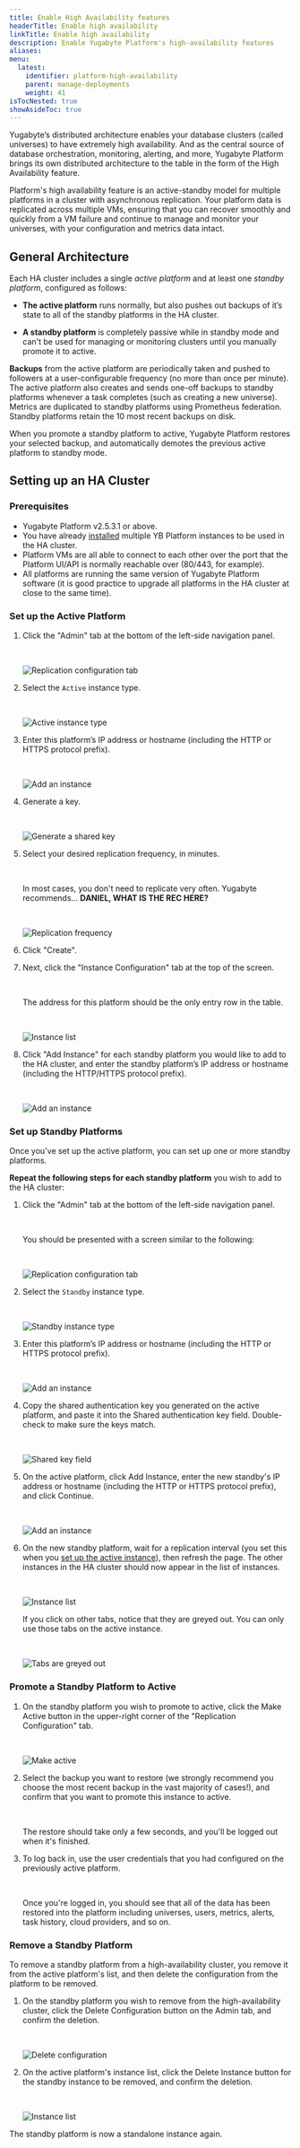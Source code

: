 ```yaml
---
title: Enable High Availability features
headerTitle: Enable high availability
linkTitle: Enable high availability
description: Enable Yugabyte Platform's high-availability features
aliases:
menu:
  latest:
    identifier: platform-high-availability
    parent: manage-deployments
    weight: 41
isTocNested: true
showAsideToc: true
---
```


Yugabyte’s distributed architecture enables your database clusters (called universes) to have extremely high availability. And as the central source of database orchestration, monitoring, alerting, and more, Yugabyte Platform brings its own distributed architecture to the table in the form of the High Availability feature. 

Platform's high availability feature is an active-standby model for multiple platforms in a cluster with asynchronous replication. Your platform data is replicated across multiple VMs, ensuring that you can recover smoothly and quickly from a VM failure and continue to manage and monitor your universes, with your configuration and metrics data intact.

## General Architecture

Each HA cluster includes a single _active platform_ and at least one _standby platform_, configured as follows:

* **The active platform** runs normally, but also pushes out backups of it’s state to all of the standby platforms in the HA cluster.

* **A standby platform** is completely passive while in standby mode and can't be used for managing or monitoring clusters until you manually promote it to active.

**Backups** from the active platform are periodically taken and pushed to followers at a user-configurable frequency (no more than once per minute). The active platform also creates and sends one-off backups to standby platforms whenever a task completes (such as creating a new universe). Metrics are duplicated to standby platforms using Prometheus federation. Standby platforms retain the 10 most recent backups on disk.

When you promote a standby platform to active, Yugabyte Platform restores your selected backup, and automatically demotes the previous active platform to standby mode.

## Setting up an HA Cluster

### Prerequisites

* Yugabyte Platform v2.5.3.1 or above.
* You have already [installed](../../install-yugabyte-platform/) multiple YB Platform instances to be used in the HA cluster.
* Platform VMs are all able to connect to each other over the port that the Platform UI/API is normally reachable over (80/443, for example).
* All platforms are running the same version of Yugabyte Platform software (it is good practice to upgrade all platforms in the HA cluster at close to the same time).

### Set up the Active Platform

1. Click the "Admin" tab at the bottom of the left-side navigation panel.

    <br/>

    ![Replication configuration tab](/images/yp/high-availability/replication-configuration.png)

1. Select the `Active` instance type.

    <br/>

    ![Active instance type](/images/yp/high-availability/instance-type-active.png)

1. Enter this platform’s IP address or hostname (including the HTTP or HTTPS protocol prefix).

    <br/>

    ![Add an instance](/images/yp/high-availability/add-active-instance.png)

1. Generate a key.

    <br/>

    ![Generate a shared key](/images/yp/high-availability/generate-key.png)

1. Select your desired replication frequency, in minutes.

    <br/>

    In most cases, you don't need to replicate very often. Yugabyte recommends... **DANIEL, WHAT IS THE REC HERE?**

    <br/>

    ![Replication frequency](/images/yp/high-availability/replication-frequency.png)

1. Click "Create".

1. Next, click the "Instance Configuration" tab at the top of the screen.

    <br/>

    The address for this platform should be the only entry row in the table.

    <br/>

    ![Instance list](/images/yp/high-availability/instance-configuration-active.png)

1. Click "Add Instance" for each standby platform you would like to add to the HA cluster, and enter the standby platform’s IP address or hostname (including the HTTP/HTTPS protocol prefix).

    <br/>

    ![Add an instance](/images/yp/high-availability/add-standby-instance.png)

### Set up Standby Platforms

Once you've set up the active platform, you can set up one or more standby platforms.

**Repeat the following steps for each standby platform** you wish to add to the HA cluster:

1. Click the "Admin" tab at the bottom of the left-side navigation panel.

    <br/>

    You should be presented with a screen similar to the following:

    <br/>

    ![Replication configuration tab](/images/yp/high-availability/replication-configuration.png)

1. Select the `Standby` instance type.

    <br/>

    ![Standby instance type](/images/yp/high-availability/instance-type-standby.png)

1. Enter this platform’s IP address or hostname (including the HTTP or HTTPS protocol prefix).

    <br/>

    ![Add an instance](/images/yp/high-availability/add-standby-instance.png)

1. Copy the shared authentication key you generated on the active platform, and paste it into the Shared authentication key field. Double-check to make sure the keys match.

    <br/>

    ![Shared key field](/images/yp/high-availability/shared-key-field.png)

1. On the active platform, click Add Instance, enter the new standby's IP address or hostname (including the HTTP or HTTPS protocol prefix), and click Continue.

    <br/>

    ![Add an instance](/images/yp/high-availability/add-standby-instance.png)

1. On the new standby platform, wait for a replication interval (you set this when you [set up the active instance](#set-up-the-active-platform)), then refresh the page. The other instances in the HA cluster should now appear in the list of instances.

    <br/>

    ![Instance list](/images/yp/high-availability/instance-configuration.png)

    If you click on other tabs, notice that they are greyed out. You can only use those tabs on the active instance.

    <br/>

    ![Tabs are greyed out](/images/yp/high-availability/standby-tabs-unavailable.png)

### Promote a Standby Platform to Active

1. On the standby platform you wish to promote to active, click the Make Active button in the upper-right corner of the "Replication Configuration" tab.

    <br/>

    ![Make active](/images/yp/high-availability/standby-make-active.png)

1. Select the backup you want to restore (we strongly recommend you choose the most recent backup in the vast majority of cases!), and confirm that you want to promote this instance to active.

    <br/>

    The restore should take only a few seconds, and you'll be logged out when it's finished.

1. To log back in, use the user credentials that you had configured on the previously active platform.

    <br/>

    Once you're logged in, you should see that all of the data has been restored into the platform including universes, users, metrics, alerts, task history, cloud providers, and so on.

### Remove a Standby Platform

To remove a standby platform from a high-availability cluster, you remove it from the active platform's list, and then delete the configuration from the platform to be removed.

1. On the standby platform you wish to remove from the high-availability cluster, click the Delete Configuration button on the Admin tab, and confirm the deletion.

    <br/>

    ![Delete configuration](/images/yp/high-availability/delete-configuration.png)

1. On the active platform's instance list, click the Delete Instance button for the standby instance to be removed, and confirm the deletion.

    <br/>

    ![Instance list](/images/yp/high-availability/instance-configuration.png)

The standby platform is now a standalone instance again.
